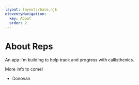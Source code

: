 ```yaml
---
layout: layouts/base.njk
eleventyNavigation:
  key: About
  order: 2
---
```


# About Reps

An app I'm building to help track and progress with callisthenics.

More info to come!

- Donovan
